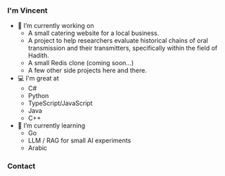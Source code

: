 ### I'm Vincent

- 🔭 I’m currently working on
  - A small catering website for a local business.
  - A project to help researchers evaluate historical chains of oral transmission and their transmitters, specifically within the field of Hadith.
  - A small Redis clone (coming soon...)
  - A few other side projects here and there.
- 💻 I'm great at
  - C#
  - Python
  - TypeScript/JavaScript
  - Java
  - C++
- 🌱 I’m currently learning
  - Go
  - LLM / RAG for small AI experiments
  - Arabic
### Contact

